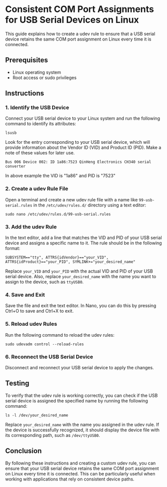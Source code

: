 # Consistent COM Port Assignments for USB Serial Devices on Linux

This guide explains how to create a udev rule to ensure that a USB serial device retains the same COM port assignment on Linux every time it is connected.

## Prerequisites

- Linux operating system
- Root access or sudo privileges

## Instructions

### 1. Identify the USB Device

Connect your USB serial device to your Linux system and run the following command to identify its attributes:

```
lsusb
```


Look for the entry corresponding to your USB serial device, which will provide information about the Vendor ID (VID) and Product ID (PID). Make a note of these values for later use.

```
Bus 006 Device 002: ID 1a86:7523 QinHeng Electronics CH340 serial converter
```

In above example the VID is "1a86" and PID is "7523"

### 2. Create a udev Rule File

Open a terminal and create a new udev rule file with a name like `99-usb-serial.rules` in the `/etc/udev/rules.d/` directory using a text editor:

```
sudo nano /etc/udev/rules.d/99-usb-serial.rules
```


### 3. Add the udev Rule

In the text editor, add a line that matches the VID and PID of your USB serial device and assigns a specific name to it. The rule should be in the following format:

```
SUBSYSTEM=="tty", ATTRS{idVendor}=="your_VID", ATTRS{idProduct}=="your_PID", SYMLINK+="your_desired_name"
```


Replace `your_VID` and `your_PID` with the actual VID and PID of your USB serial device. Also, replace `your_desired_name` with the name you want to assign to the device, such as `ttyUSB0`.

### 4. Save and Exit

Save the file and exit the text editor. In Nano, you can do this by pressing Ctrl+O to save and Ctrl+X to exit.

### 5. Reload udev Rules

Run the following command to reload the udev rules:

```
sudo udevadm control --reload-rules
```

### 6. Reconnect the USB Serial Device

Disconnect and reconnect your USB serial device to apply the changes.

## Testing

To verify that the udev rule is working correctly, you can check if the USB serial device is assigned the specified name by running the following command:

```
ls -l /dev/your_desired_name
```


Replace `your_desired_name` with the name you assigned in the udev rule. If the device is successfully recognized, it should display the device file with its corresponding path, such as `/dev/ttyUSB0`.

## Conclusion

By following these instructions and creating a custom udev rule, you can ensure that your USB serial device retains the same COM port assignment on Linux every time it is connected. This can be particularly useful when working with applications that rely on consistent device paths.
